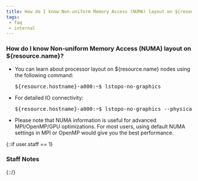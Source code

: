 ```yaml
---
title: How do I know Non-uniform Memory Access (NUMA) layout on ${resource.name}?
tags:
 - faq
 - internal
---
```


### How do I know Non-uniform Memory Access (NUMA) layout on ${resource.name}?

- You can learn about processor layout on ${resource.name} nodes using the following command:
	<pre>${resource.hostname}-a000:~$ lstopo-no-graphics</pre>
- For detailed IO connectivity:
	<pre>${resource.hostname}-a000:~$ lstopo-no-graphics --physical --whole-io</pre>
- Please note that NUMA information is useful for advanced MPI/OpenMP/GPU optimizations. For most users, using default NUMA settings in MPI or OpenMP would give you the best performance.

{::if user.staff == 1}
### Staff Notes

{::/}

